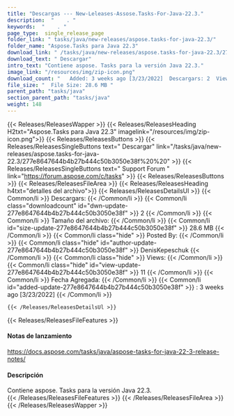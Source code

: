 ```yaml
---
title: "Descargas --- New-Leleases-Assose.Tasks-For-Java-22.3." 
description:  "    . " 
keywords:  "    . " 
page_type:  single_release_page
folder_link: " tasks/java/new-releases/aspose.tasks-for-java-22.3/"
folder_name: "Aspose.Tasks para Java 22.3"
download_link: " /tasks/java/new-releases/aspose.tasks-for-java-22.3/277e8647644b4b27b444c50b3050e38f"
download_text: " Descargar"
intro_text: "Contiene aspose. Tasks para la versión Java 22.3."
image_link: "/resources/img/zip-icon.png"
download_count: "   Added: 3 weeks ago [3/23/2022]  Descargars: 2  Views: 10"
file_size: "  File Size: 28.6 MB "
parent_path: "tasks/java"
section_parent_path: "tasks/java"
weight: 148
---
```


{{< Releases/ReleasesWapper >}}
  {{< Releases/ReleasesHeading H2txt="Aspose.Tasks para Java 22.3" imagelink="/resources/img/zip-icon.png">}}
  {{< Releases/ReleasesButtons >}}
    {{< Releases/ReleasesSingleButtons text=" Descargar" link="/tasks/java/new-releases/aspose.tasks-for-java-22.3/277e8647644b4b27b444c50b3050e38f%20%20" >}}
    {{< Releases/ReleasesSingleButtons text=" Support Forum " link="https://forum.aspose.com/c/tasks" >}}
  {{< Releases/ReleasesButtons >}}
  {{< Releases/ReleasesFileArea >}}
    {{< Releases/ReleasesHeading h4txt="detalles del archivo">}}
    {{< Releases/ReleasesDetailsUl >}}
            {{< Common/li  >}} Descargars: {{< /Common/li >}} 
      {{< Common/li class="downloadcount" id="dwn-update-277e8647644b4b27b444c50b3050e38f" >}} 2 {{< /Common/li >}} 
      {{< Common/li  >}} Tamaño del archivo: {{< /Common/li >}} 
      {{< Common/li id="size-update-277e8647644b4b27b444c50b3050e38f" >}} 28.6 MB {{< /Common/li >}} 
      {{< Common/li  class="hide" >}} Posted By: {{< /Common/li >}} 
      {{< Common/li class="hide" id="author-update-277e8647644b4b27b444c50b3050e38f" >}} DenisKepeschuk {{< /Common/li >}} 
      {{< Common/li class="hide"  >}} Views: {{< /Common/li >}} 
      {{< Common/li class="hide" id="view-update-277e8647644b4b27b444c50b3050e38f" >}} 11 {{< /Common/li >}} 
      {{< Common/li  >}} Fecha Agregada: {{< /Common/li >}} 
      {{< Common/li id="added-update-277e8647644b4b27b444c50b3050e38f" >}} : 3 weeks ago [3/23/2022] {{< /Common/li >}} 

    {{< /Releases/ReleasesDetailsUl >}}

  {{< Releases/ReleasesFileFeatures >}}
      <h4>Notas de lanzamiento</h4><div><a href="https://docs.aspose.com/tasks/java/aspose-tasks-for-java-22-3-release-notes/">https://docs.aspose.com/tasks/java/aspose-tasks-for-java-22-3-release-notes/</a></div><h4>Descripción</h4><div class="HTMLDescription">Contiene aspose. Tasks para la versión Java 22.3.</div>
  {{< /Releases/ReleasesFileFeatures >}}
 {{< /Releases/ReleasesFileArea >}}
{{< /Releases/ReleasesWapper >}}


